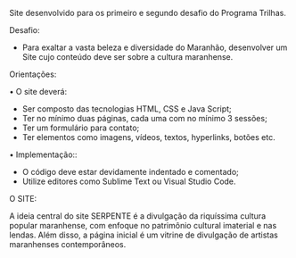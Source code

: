 Site desenvolvido para os primeiro e segundo desafio do Programa Trilhas.

Desafio:

  - Para exaltar a vasta beleza e diversidade do Maranhão, desenvolver um Site cujo conteúdo deve ser sobre a cultura maranhense. 

Orientações:

• O site deverá:
  - Ser composto das tecnologias HTML, CSS e Java Script;
  - Ter no mínimo duas páginas, cada uma com no mínimo 3 sessões;
  - Ter um formulário para contato;
  - Ter elementos como imagens, vídeos, textos, hyperlinks, botões etc.

• Implementação::
  - O código deve estar devidamente indentado e comentado;
  - Utilize editores como Sublime Text ou Visual Studio Code.


O SITE:

A ideia central do site SERPENTE é a divulgação da riquíssima cultura popular maranhense, com enfoque no patrimônio cultural imaterial e nas lendas. Além disso, a página inicial é um vitrine de divulgação de artistas maranhenses contemporâneos.





  


